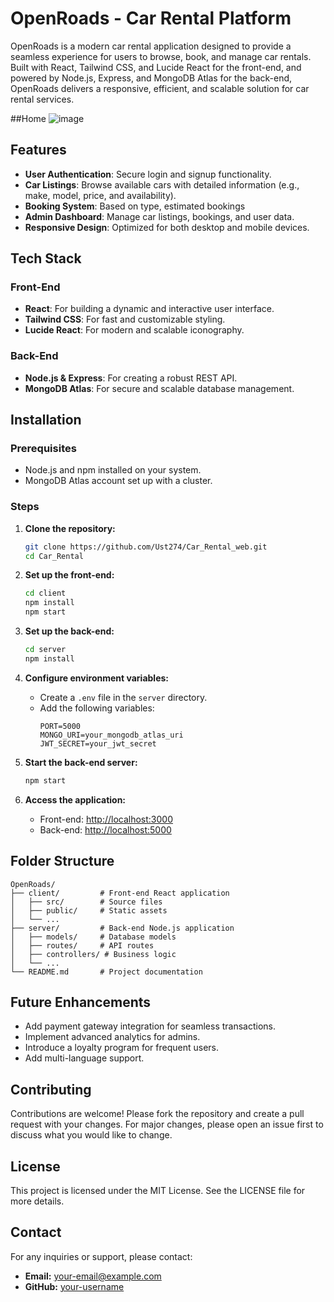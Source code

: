# OpenRoads - Car Rental Platform

OpenRoads is a modern car rental application designed to provide a seamless experience for users to browse, book, and manage car rentals. Built with React, Tailwind CSS, and Lucide React for the front-end, and powered by Node.js, Express, and MongoDB Atlas for the back-end, OpenRoads delivers a responsive, efficient, and scalable solution for car rental services.

##Home
![image](https://github.com/user-attachments/assets/dbdc6694-d2cc-46a1-9bb7-6ff717092fb5)



## Features

- **User Authentication**: Secure login and signup functionality.
- **Car Listings**: Browse available cars with detailed information (e.g., make, model, price, and availability).
- **Booking System**: Based on type, estimated bookings
- **Admin Dashboard**: Manage car listings, bookings, and user data.
- **Responsive Design**: Optimized for both desktop and mobile devices.

## Tech Stack

### Front-End
- **React**: For building a dynamic and interactive user interface.
- **Tailwind CSS**: For fast and customizable styling.
- **Lucide React**: For modern and scalable iconography.

### Back-End
- **Node.js & Express**: For creating a robust REST API.
- **MongoDB Atlas**: For secure and scalable database management.

## Installation

### Prerequisites
- Node.js and npm installed on your system.
- MongoDB Atlas account set up with a cluster.

### Steps

1. **Clone the repository:**
   ```bash
   git clone https://github.com/Ust274/Car_Rental_web.git
   cd Car_Rental
   ```

2. **Set up the front-end:**
   ```bash
   cd client
   npm install
   npm start
   ```

3. **Set up the back-end:**
   ```bash
   cd server
   npm install
   ```

4. **Configure environment variables:**
   - Create a `.env` file in the `server` directory.
   - Add the following variables:
     ```env
     PORT=5000
     MONGO_URI=your_mongodb_atlas_uri
     JWT_SECRET=your_jwt_secret
     ```

5. **Start the back-end server:**
   ```bash
   npm start
   ```

6. **Access the application:**
   - Front-end: [http://localhost:3000](http://localhost:3000)
   - Back-end: [http://localhost:5000](http://localhost:5000)

## Folder Structure

```
OpenRoads/
├── client/         # Front-end React application
│   ├── src/        # Source files
│   ├── public/     # Static assets
│   └── ...
├── server/         # Back-end Node.js application
│   ├── models/     # Database models
│   ├── routes/     # API routes
│   ├── controllers/ # Business logic
│   └── ...
└── README.md       # Project documentation
```

## Future Enhancements

- Add payment gateway integration for seamless transactions.
- Implement advanced analytics for admins.
- Introduce a loyalty program for frequent users.
- Add multi-language support.

## Contributing

Contributions are welcome! Please fork the repository and create a pull request with your changes. For major changes, please open an issue first to discuss what you would like to change.

## License

This project is licensed under the MIT License. See the LICENSE file for more details.

## Contact

For any inquiries or support, please contact:
- **Email:** your-email@example.com
- **GitHub:** [your-username](https://github.com/your-username)
